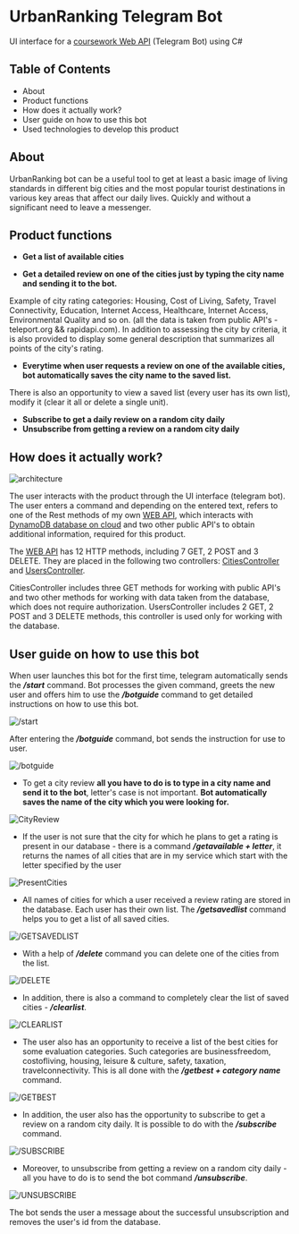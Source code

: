 # UrbanRanking Telegram Bot
UI interface for a [coursework Web API](https://github.com/ddanny165/UrbanRankingApi) (Telegram Bot) using C#
## Table of Contents
- About
- Product functions
- How does it actually work?
- User guide on how to use this bot
- Used technologies to develop this product

## About
UrbanRanking bot can be a useful tool to get at least a basic image of living standards in different big cities and the most popular tourist destinations in various key areas that affect our daily lives. Quickly and without a significant need to leave a messenger.

## Product functions
- **Get a list of available cities**

- **Get a detailed review on one of the cities just by typing the city name and sending it to the bot.**

Example of city rating categories: Housing, Cost of Living, Safety, Travel Connectivity, Education, Internet Access, Healthcare, Internet Access, Environmental Quality and so on. (all the data is taken from public API's - teleport.org && rapidapi.com). In addition to assessing the city by criteria, it is also provided to display some general description that summarizes all points of the city's rating.

- **Everytime when user requests a review on one of the available cities, bot automatically saves the city name to the saved list.**

There is also an opportunity to view a saved list (every user has its own list), modify it (clear it all or delete a single unit).

- **Subscribe to get a daily review on a random city daily**
- **Unsubscribe from getting a review on a random city daily**

## How does it actually work?
![architecture](https://github.com/ddanny165/pictures/blob/main/arc.jpg)

The user interacts with the product through the UI interface (telegram bot). The user enters a command and depending on the entered text, refers to one of the Rest methods of my own [WEB API](https://github.com/ddanny165/UrbanRankingApi), which interacts with [DynamoDB database on cloud](https://aws.amazon.com/dynamodb/) and two other public API's to obtain additional information, required for this product.

  The [WEB API](https://github.com/ddanny165/UrbanRankingApi) has 12 HTTP methods, including 7 GET, 2 POST and 3 DELETE. They are placed in the following two controllers: [CitiesController](https://github.com/ddanny165/UrbanRankingApi/blob/main/UrbanRankingAPI/Controllers/CitiesController.cs) and [UsersController](https://github.com/ddanny165/UrbanRankingApi/blob/main/UrbanRankingAPI/Controllers/UsersController.cs).

  CitiesController includes three GET methods for working with public API's and two other methods for working with data taken from the database, which does not require authorization. UsersController includes 2 GET, 2 POST and 3 DELETE methods, this controller is used only for working with the database.
  
## User guide on how to use this bot

When user launches this bot for the first time, telegram automatically sends the ***/start*** command. Bot processes the given command, greets the new user and offers him to use the ***/botguide*** command to get detailed instructions on how to use this bot.

![/start](https://github.com/ddanny165/pictures/blob/main/ins1.jpg)

After entering the ***/botguide*** command, bot sends the instruction for use to user. 

![/botguide](https://github.com/ddanny165/pictures/blob/main/imageedit_1_9738707193.png)



- To get a city review **all you have to do is to type in a city name and send it to the bot**, letter's case is not important. **Bot automatically saves the name of the city which you were looking for.** 

![CityReview](https://github.com/ddanny165/pictures/blob/main/photo_2021-07-03_17-47-09.jpg)



- If the user is not sure that the city for which he plans to get a rating is present in our database - there is a command ***/getavailable + letter***, it returns the names of all cities that are in my service which start with the letter specified by the user

![PresentCities](https://github.com/ddanny165/pictures/blob/main/ins6.jpg)



- All names of cities for which a user received a review rating are stored in the database. Each user has their own list. The ***/getsavedlist*** command helps you to get a list of all saved cities.

![/GETSAVEDLIST](https://github.com/ddanny165/pictures/blob/main/ins7.jpg)



- With a help of ***/delete*** command you can delete one of the cities from the list.

![/DELETE](https://github.com/ddanny165/pictures/blob/main/ins8.jpg)



- In addition, there is also a command to completely clear the list of saved cities - ***/clearlist***.

![/CLEARLIST](https://github.com/ddanny165/pictures/blob/main/ins9.jpg)



- The user also has an opportunity to receive a list of the best cities for some evaluation categories. Such categories are businessfreedom, costofliving, housing, leisure & culture, safety, taxation, travelconnectivity. This is all done with the ***/getbest + category name*** command.

![/GETBEST](https://github.com/ddanny165/pictures/blob/main/ins10.jpg)


- In addition, the user also has the opportunity to subscribe to get a review on a random city daily. It is possible to do with the ***/subscribe*** command.

![/SUBSCRIBE](https://github.com/ddanny165/pictures/blob/main/ins11.jpg)



- Moreover, to unsubscribe from getting a review on a random city daily - all you have to do is to send the bot command ***/unsubscribe***.

![/UNSUBSCRIBE](https://github.com/ddanny165/pictures/blob/main/ins12.jpg)

The bot sends the user a message about the successful unsubscription and removes the user's id from the database.
